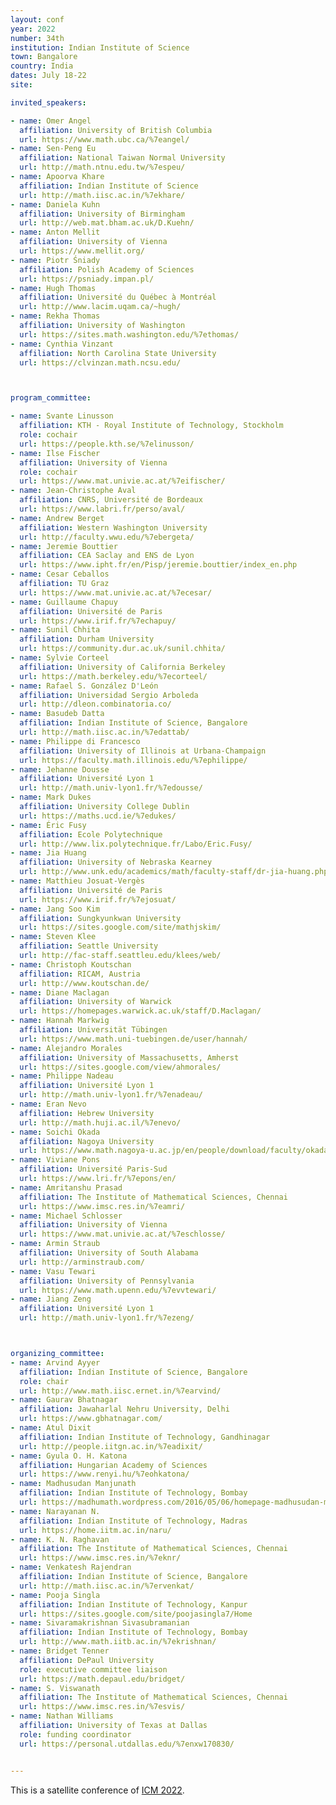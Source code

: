 ```yaml
---
layout: conf
year: 2022
number: 34th
institution: Indian Institute of Science
town: Bangalore
country: India
dates: July 18-22
site: 

invited_speakers:

- name: Omer Angel
  affiliation: University of British Columbia
  url: https://www.math.ubc.ca/%7eangel/
- name: Sen-Peng Eu
  affiliation: National Taiwan Normal University
  url: http://math.ntnu.edu.tw/%7espeu/
- name: Apoorva Khare
  affiliation: Indian Institute of Science
  url: http://math.iisc.ac.in/%7ekhare/
- name: Daniela Kuhn
  affiliation: University of Birmingham
  url: http://web.mat.bham.ac.uk/D.Kuehn/
- name: Anton Mellit
  affiliation: University of Vienna
  url: https://www.mellit.org/
- name: Piotr Śniady
  affiliation: Polish Academy of Sciences
  url: https://psniady.impan.pl/
- name: Hugh Thomas
  affiliation: Université du Québec à Montréal
  url: http://www.lacim.uqam.ca/~hugh/
- name: Rekha Thomas
  affiliation: University of Washington 
  url: https://sites.math.washington.edu/%7ethomas/
- name: Cynthia Vinzant
  affiliation: North Carolina State University
  url: https://clvinzan.math.ncsu.edu/



program_committee:

- name: Svante Linusson
  affiliation: KTH - Royal Institute of Technology, Stockholm
  role: cochair 
  url: https://people.kth.se/%7elinusson/
- name: Ilse Fischer 
  affiliation: University of Vienna
  role: cochair
  url: https://www.mat.univie.ac.at/%7eifischer/
- name: Jean-Christophe Aval 
  affiliation: CNRS, Université de Bordeaux
  url: https://www.labri.fr/perso/aval/
- name: Andrew Berget
  affiliation: Western Washington University
  url: http://faculty.wwu.edu/%7ebergeta/
- name: Jeremie Bouttier
  affiliation: CEA Saclay and ENS de Lyon
  url: https://www.ipht.fr/en/Pisp/jeremie.bouttier/index_en.php
- name: Cesar Ceballos
  affiliation: TU Graz
  url: https://www.mat.univie.ac.at/%7ecesar/
- name: Guillaume Chapuy
  affiliation: Université de Paris
  url: https://www.irif.fr/%7echapuy/
- name: Sunil Chhita
  affiliation: Durham University
  url: https://community.dur.ac.uk/sunil.chhita/
- name: Sylvie Corteel
  affiliation: University of California Berkeley
  url: https://math.berkeley.edu/%7ecorteel/
- name: Rafael S. González D'León
  affiliation: Universidad Sergio Arboleda
  url: http://dleon.combinatoria.co/
- name: Basudeb Datta
  affiliation: Indian Institute of Science, Bangalore
  url: http://math.iisc.ac.in/%7edattab/
- name: Philippe di Francesco
  affiliation: University of Illinois at Urbana-Champaign
  url: https://faculty.math.illinois.edu/%7ephilippe/
- name: Jehanne Dousse
  affiliation: Université Lyon 1
  url: http://math.univ-lyon1.fr/%7edousse/
- name: Mark Dukes
  affiliation: University College Dublin
  url: https://maths.ucd.ie/%7edukes/
- name: Éric Fusy
  affiliation: Ecole Polytechnique
  url: http://www.lix.polytechnique.fr/Labo/Eric.Fusy/
- name: Jia Huang
  affiliation: University of Nebraska Kearney
  url: http://www.unk.edu/academics/math/faculty-staff/dr-jia-huang.php
- name: Matthieu Josuat-Vergès
  affiliation: Université de Paris
  url: https://www.irif.fr/%7ejosuat/
- name: Jang Soo Kim
  affiliation: Sungkyunkwan University
  url: https://sites.google.com/site/mathjskim/
- name: Steven Klee
  affiliation: Seattle University 
  url: http://fac-staff.seattleu.edu/klees/web/
- name: Christoph Koutschan
  affiliation: RICAM, Austria
  url: http://www.koutschan.de/
- name: Diane Maclagan
  affiliation: University of Warwick
  url: https://homepages.warwick.ac.uk/staff/D.Maclagan/
- name: Hannah Markwig
  affiliation: Universität Tübingen
  url: https://www.math.uni-tuebingen.de/user/hannah/
- name: Alejandro Morales
  affiliation: University of Massachusetts, Amherst
  url: https://sites.google.com/view/ahmorales/
- name: Philippe Nadeau
  affiliation: Université Lyon 1
  url: http://math.univ-lyon1.fr/%7enadeau/
- name: Eran Nevo
  affiliation: Hebrew University
  url: http://math.huji.ac.il/%7enevo/
- name: Soichi Okada
  affiliation: Nagoya University
  url: https://www.math.nagoya-u.ac.jp/en/people/download/faculty/okada_soichi_en.pdf
- name: Viviane Pons
  affiliation: Université Paris-Sud
  url: https://www.lri.fr/%7epons/en/
- name: Amritanshu Prasad
  affiliation: The Institute of Mathematical Sciences, Chennai
  url: https://www.imsc.res.in/%7eamri/
- name: Michael Schlosser
  affiliation: University of Vienna
  url: https://www.mat.univie.ac.at/%7eschlosse/
- name: Armin Straub
  affiliation: University of South Alabama
  url: http://arminstraub.com/
- name: Vasu Tewari
  affiliation: University of Pennsylvania
  url: https://www.math.upenn.edu/%7evvtewari/
- name: Jiang Zeng
  affiliation: Université Lyon 1
  url: http://math.univ-lyon1.fr/%7ezeng/



organizing_committee:
- name: Arvind Ayyer
  affiliation: Indian Institute of Science, Bangalore
  role: chair
  url: http://www.math.iisc.ernet.in/%7earvind/
- name: Gaurav Bhatnagar
  affiliation: Jawaharlal Nehru University, Delhi
  url: https://www.gbhatnagar.com/
- name: Atul Dixit
  affiliation: Indian Institute of Technology, Gandhinagar
  url: http://people.iitgn.ac.in/%7eadixit/
- name: Gyula O. H. Katona
  affiliation: Hungarian Academy of Sciences
  url: https://www.renyi.hu/%7eohkatona/
- name: Madhusudan Manjunath
  affiliation: Indian Institute of Technology, Bombay
  url: https://madhumath.wordpress.com/2016/05/06/homepage-madhusudan-manjunath/
- name: Narayanan N.
  affiliation: Indian Institute of Technology, Madras
  url: https://home.iitm.ac.in/naru/
- name: K. N. Raghavan
  affiliation: The Institute of Mathematical Sciences, Chennai
  url: https://www.imsc.res.in/%7eknr/
- name: Venkatesh Rajendran
  affiliation: Indian Institute of Science, Bangalore
  url: http://math.iisc.ac.in/%7ervenkat/
- name: Pooja Singla
  affiliation: Indian Institute of Technology, Kanpur
  url: https://sites.google.com/site/poojasingla7/Home
- name: Sivaramakrishnan Sivasubramanian
  affiliation: Indian Institute of Technology, Bombay
  url: http://www.math.iitb.ac.in/%7ekrishnan/
- name: Bridget Tenner
  affiliation: DePaul University
  role: executive committee liaison
  url: https://math.depaul.edu/bridget/
- name: S. Viswanath 
  affiliation: The Institute of Mathematical Sciences, Chennai
  url: https://www.imsc.res.in/%7esvis/
- name: Nathan Williams
  affiliation: University of Texas at Dallas
  role: funding coordinator
  url: https://personal.utdallas.edu/%7enxw170830/


---
```


This is a satellite conference of <a href="https://icm2022.org/">ICM 2022</a>.

